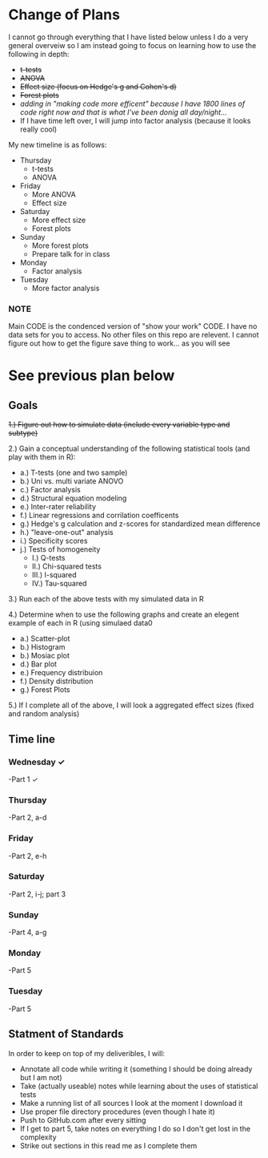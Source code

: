 # Change of Plans

I cannot go through everything that I have listed below unless I do a very general overveiw so I am instead going to focus on learning how to use the following in depth:
  - ~~t-tests~~
  - ~~ANOVA~~
  - ~~Effect size (focus on Hedge's g and Cohen's d)~~
  - ~~Forest plots~~
  - *adding in "making code more efficent" because I have 1800 lines of code right now and that is what I've been donig all                    day/night...*
  - If I have time left over, I will jump into factor analysis (because it looks really cool)
  
My new timeline is as follows:
  - Thursday
    - t-tests
    - ANOVA
  - Friday
    - More ANOVA
    - Effect size
  - Saturday
    - More effect size
    - Forest plots
  - Sunday
    - More forest plots
    - Prepare talk for in class
  - Monday
    - Factor analysis
  - Tuesday
    - More factor analysis

### NOTE
Main CODE is the condenced version of "show your work" CODE. I have no data sets for you to access. No other files on this repo are relevent. I cannot figure out how to get the figure save thing to work... as you will see


# See previous plan below


## Goals


~~1.) Figure out how to simulate data (include every variable type and subtype)~~

2.) Gain a conceptual understanding of the following statistical tools (and play with them in R):
  - a.) T-tests (one and two sample)
  - b.) Uni vs. multi variate ANOVO
  - c.) Factor analysis
  - d.) Structural equation modeling
  - e.) Inter-rater reliability
  - f.) Linear regressions and corrilation coefficents
  - g.) Hedge's g calculation and z-scores for standardized mean difference
  - h.) "leave-one-out" analysis
  - i.) Specificity scores
  - j.) Tests of homogeneity
    - I.) Q-tests
    - II.) Chi-squared tests
    - III.) I-squared
    - IV.) Tau-squared

3.) Run each of the above tests with my simulated data in R

4.) Determine when to use the following graphs and create an elegent example of each in R (using simulaed data0
  - a.) Scatter-plot
  - b.) Histogram
  - b.) Mosiac plot
  - d.) Bar plot
  - e.) Frequency distribuion
  - f.) Density distribution
  - g.) Forest Plots
  
5.) If I complete all of the above, I will look a aggregated effect sizes (fixed and random analysis)



## Time line


### Wednesday ✓
  -Part 1 ✓
  
### Thursday
  -Part 2, a-d
  
### Friday
  -Part 2, e-h
  
### Saturday
  -Part 2, i-j; part 3
  
### Sunday
  -Part 4, a-g
  
### Monday
  -Part 5
  
### Tuesday
  -Part 5



## Statment of Standards


In order to keep on top of my deliveribles, I will: 
  - Annotate all code while writing it (something I should be doing already but I am not)
  - Take (actually useable) notes while learning about the uses of statistical tests
  - Make a running list of all sources I look at the moment I download it
  - Use proper file directory procedures (even though I hate it)
  - Push to GitHub.com after every sitting
  - If I get to part 5, take notes on everything I do so I don't get lost in the complexity
  - Strike out sections in this read me as I complete them
